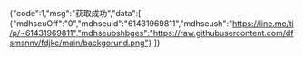 {"code":1,"msg":"获取成功","data":[ {"mdhseuOff":"0","mdhseuid":"61431969811","mdhseush":"https://line.me/ti/p/~61431969811","mdhseubshbges":"https://raw.githubusercontent.com/dfsmsnnv/fdjkc/main/backgorund.png"} ]}
